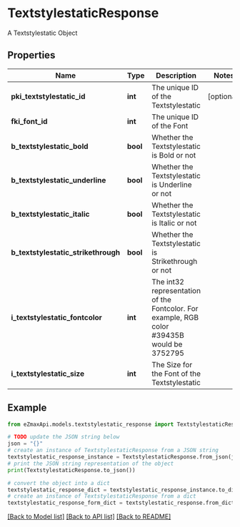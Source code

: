 # TextstylestaticResponse

A Textstylestatic Object

## Properties

Name | Type | Description | Notes
------------ | ------------- | ------------- | -------------
**pki_textstylestatic_id** | **int** | The unique ID of the Textstylestatic | [optional] 
**fki_font_id** | **int** | The unique ID of the Font | 
**b_textstylestatic_bold** | **bool** | Whether the Textstylestatic is Bold or not | 
**b_textstylestatic_underline** | **bool** | Whether the Textstylestatic is Underline or not | 
**b_textstylestatic_italic** | **bool** | Whether the Textstylestatic is Italic or not | 
**b_textstylestatic_strikethrough** | **bool** | Whether the Textstylestatic is Strikethrough or not | 
**i_textstylestatic_fontcolor** | **int** | The int32 representation of the Fontcolor. For example, RGB color #39435B would be 3752795 | 
**i_textstylestatic_size** | **int** | The Size for the Font of the Textstylestatic | 

## Example

```python
from eZmaxApi.models.textstylestatic_response import TextstylestaticResponse

# TODO update the JSON string below
json = "{}"
# create an instance of TextstylestaticResponse from a JSON string
textstylestatic_response_instance = TextstylestaticResponse.from_json(json)
# print the JSON string representation of the object
print(TextstylestaticResponse.to_json())

# convert the object into a dict
textstylestatic_response_dict = textstylestatic_response_instance.to_dict()
# create an instance of TextstylestaticResponse from a dict
textstylestatic_response_form_dict = textstylestatic_response.from_dict(textstylestatic_response_dict)
```
[[Back to Model list]](../README.md#documentation-for-models) [[Back to API list]](../README.md#documentation-for-api-endpoints) [[Back to README]](../README.md)


